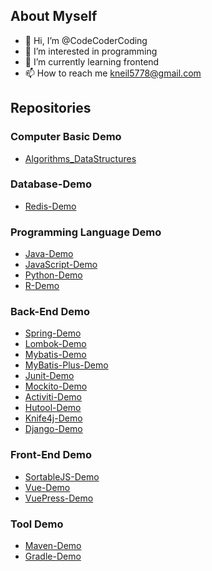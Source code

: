## About Myself
- 👋 Hi, I’m @CodeCoderCoding
- 👀 I’m interested in programming
- 🌱 I’m currently learning frontend
- 📫 How to reach me kneil5778@gmail.com

<!---
CodeCoderCoding/CodeCoderCoding is a ✨ special ✨ repository because its `README.md` (this file) appears on your GitHub profile.
You can click the Preview link to take a look at your changes.
--->

## Repositories
### Computer Basic Demo
- [Algorithms_DataStructures](https://github.com/CodeCoderCoding/Algorithms_DataStructures)

### Database-Demo
- [Redis-Demo](https://github.com/CodeCoderCoding/Redis-Demo)

### Programming Language Demo
- [Java-Demo](https://github.com/CodeCoderCoding/Java-Demo)
- [JavaScript-Demo](https://github.com/CodeCoderCoding/JavaScript-Demo)
- [Python-Demo](https://github.com/CodeCoderCoding/Python-Demo)
- [R-Demo](https://github.com/CodeCoderCoding/R-Demo)

### Back-End Demo
- [Spring-Demo](https://github.com/CodeCoderCoding/Spring-Demo)
- [Lombok-Demo](https://github.com/CodeCoderCoding/Lombok-Demo)
- [Mybatis-Demo](https://github.com/CodeCoderCoding/Mybatis-Demo)
- [MyBatis-Plus-Demo](https://github.com/CodeCoderCoding/MyBatis-Plus-Demo)
- [Junit-Demo](https://github.com/CodeCoderCoding/Junit-Demo)
- [Mockito-Demo](https://github.com/CodeCoderCoding/Mockito-Demo)
- [Activiti-Demo](https://github.com/CodeCoderCoding/Activiti-Demo)
- [Hutool-Demo](https://github.com/CodeCoderCoding/Hutool-Demo)
- [Knife4j-Demo](https://github.com/CodeCoderCoding/Knife4j-Demo)
- [Django-Demo](https://github.com/CodeCoderCoding/Django-Demo)

### Front-End Demo
- [SortableJS-Demo](https://github.com/CodeCoderCoding/SortableJS-Demo)
- [Vue-Demo](https://github.com/CodeCoderCoding/Vue-Demo)
- [VuePress-Demo](https://github.com/CodeCoderCoding/VuePress-Demo)

### Tool Demo
- [Maven-Demo](https://github.com/CodeCoderCoding/Maven-Demo)
- [Gradle-Demo](https://github.com/CodeCoderCoding/Gradle-Demo)
